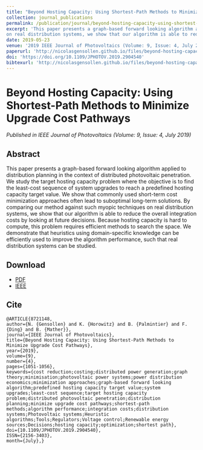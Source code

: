 ```yaml
---
title: "Beyond Hosting Capacity: Using Shortest-Path Methods to Minimize Upgrade Cost Pathways"
collection: journal_publications
permalink: /publication/journal/beyond-hosting-capacity-using-shortest-path-methods-to-minimize-upgrade-cost-pathways
excerpt: 'This paper presents a graph-based forward looking algorithm applied to distribution planning in the context of distributed photovoltaic penetration. We study the target hosting capacity problem where the objective is to find the least-cost sequence of system upgrades to reach a predefined hosting capacity target value. We show that commonly used short-term cost minimization approaches often lead to suboptimal long-term solutions. By comparing our method against such myopic techniques
on real distribution systems, we show that our algorithm is able to reduce the overall integration costs by looking at future decisions. Because hosting capacity is hard to compute, this problem requires efficient methods to search the space. We demonstrate that heuristics using domain-specific knowledge can be efficiently used to improve the algorithm performance, such that real distribution systems can be studied.'
date: 2019-05-23
venue: '2019 IEEE Journal of Photovoltaics (Volume: 9, Issue: 4, July 2019)'
paperurl: 'http://nicolasgensollen.github.io/files/beyond-hosting-capacity-using-shortest-path-methods-to-minimize-upgrade-cost-pathways.pdf'
doi: 'https://doi.org/10.1109/JPHOTOV.2019.2904540'
bibtexurl: 'http://nicolasgensollen.github.io/files/beyond-hosting-capacity-using-shortest-path-methods-to-minimize-upgrade-cost-pathways.tex' 
---
```


# Beyond Hosting Capacity: Using Shortest-Path Methods to Minimize Upgrade Cost Pathways

*Published in IEEE Journal of Photovoltaics (Volume: 9, Issue: 4, July 2019)*

## Abstract

This paper presents a graph-based forward looking algorithm applied to distribution planning in the context of distributed photovoltaic penetration. We study the target hosting capacity problem where the objective is to find the least-cost sequence of system upgrades to reach a predefined hosting capacity target value. We show that commonly used short-term cost minimization approaches often lead to suboptimal long-term solutions. By comparing our method against such myopic techniques on real
distribution systems, we show that our algorithm is able to reduce the overall integration costs by looking at future decisions. Because hosting capacity is hard to compute, this problem requires efficient methods to search the space. We demonstrate that heuristics using domain-specific knowledge can be efficiently used to improve the algorithm performance, such that real distribution systems can be studied.

## Download

- [PDF](http://nicolasgensollen.github.io/files/beyond-hosting-capacity-using-shortest-path-methods-to-minimize-upgrade-cost-pathways.pdf)
- [IEEE](https://ieeexplore.ieee.org/document/8721148)


## Cite

```
@ARTICLE{8721148, 
author={N. {Gensollen} and K. {Horowitz} and B. {Palmintier} and F. {Ding} and B. {Mather}}, 
journal={IEEE Journal of Photovoltaics}, 
title={Beyond Hosting Capacity: Using Shortest-Path Methods to Minimize Upgrade Cost Pathways}, 
year={2019}, 
volume={9}, 
number={4}, 
pages={1051-1056}, 
keywords={cost reduction;costing;distributed power generation;graph theory;minimisation;photovoltaic power systems;power distribution economics;minimization approaches;graph-based forward looking algorithm;predefined hosting capacity target value;system upgrades;least-cost sequence;target hosting capacity problem;distributed photovoltaic penetration;distribution planning;minimize upgrade cost pathways;shortest-path methods;algorithm performance;integration costs;distribution
systems;Photovoltaic systems;Heuristic algorithms;Tools;Regulators;Voltage control;Renewable energy sources;Decisions;hosting capacity;optimization;shortest path}, 
doi={10.1109/JPHOTOV.2019.2904540}, 
ISSN={2156-3403}, 
month={July},}
```

